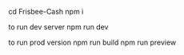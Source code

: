 cd Frisbee-Cash
npm i

to run dev server
npm run dev


to run prod version 
npm run build
npm run preview
